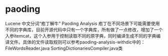 # paoding
Lucene 中文分词“庖丁解牛” Paoding Analysis
庖丁在不同场景下可能需要使用不同的字典库，目前开源代码中只有一个字典库，所有做了一点修改，增加了一个入参itemcat，这个入参用于控制读取不同的原字典，同时编译生成不同的字典编译文件。具体的文件读取规则可以参考paoding-analysis-withdic中的：FileWordsReader.java SortingDictionariesCompiler.java类
